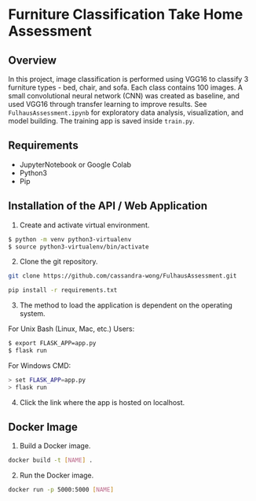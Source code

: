 # Furniture Classification Take Home Assessment

## Overview

In this project, image classification is performed using VGG16 to classify 3 furniture types - bed, chair, and sofa. Each class contains 100 images. A small convolutional neural network (CNN) was created as baseline, and used VGG16 through transfer learning to improve results. See `FulhausAssessment.ipynb` for exploratory data analysis, visualization, and model building. The training app is saved inside `train.py`. 

## Requirements

- JupyterNotebook or Google Colab
- Python3
- Pip

## Installation of the API / Web Application

1. Create and activate virtual environment.

```sh
$ python -m venv python3-virtualenv
$ source python3-virtualenv/bin/activate
```

2. Clone the git repository.

```sh
git clone https://github.com/cassandra-wong/FulhausAssessment.git
```

```bash
pip install -r requirements.txt 
```

3. The method to load the application is dependent on the operating system.

For Unix Bash (Linux, Mac, etc.) Users:
```sh
$ export FLASK_APP=app.py 
$ flask run
```

For Windows CMD:
```sh
> set FLASK_APP=app.py 
> flask run
```

4. Click the link where the app is hosted on localhost.


## Docker Image

1. Build a Docker image.

```sh
docker build -t [NAME] .
```

2. Run the Docker image.
```sh
docker run -p 5000:5000 [NAME]
```
